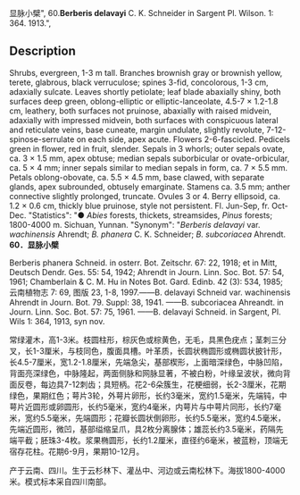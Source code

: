 显脉小檗",
60.**Berberis delavayi** C. K. Schneider in Sargent Pl. Wilson. 1: 364. 1913.",

## Description
Shrubs, evergreen, 1-3 m tall. Branches brownish gray or brownish yellow, terete, glabrous, black verruculose; spines 3-fid, concolorous, 1-3 cm, adaxially sulcate. Leaves shortly petiolate; leaf blade abaxially shiny, both surfaces deep green, oblong-elliptic or elliptic-lanceolate, 4.5-7 × 1.2-1.8 cm, leathery, both surfaces not pruinose, abaxially with raised midvein, adaxially with impressed midvein, both surfaces with conspicuous lateral and reticulate veins, base cuneate, margin undulate, slightly revolute, 7-12-spinose-serrulate on each side, apex acute. Flowers 2-6-fascicled. Pedicels green in flower, red in fruit, slender. Sepals in 3 whorls; outer sepals ovate, ca. 3 × 1.5 mm, apex obtuse; median sepals suborbicular or ovate-orbicular, ca. 5 × 4 mm; inner sepals similar to median sepals in form, ca. 7 × 5.5 mm. Petals oblong-obovate, ca. 5.5 × 4.5 mm, base clawed, with separate glands, apex subrounded, obtusely emarginate. Stamens ca. 3.5 mm; anther connective slightly prolonged, truncate. Ovules 3 or 4. Berry ellipsoid, ca. 1.2 × 0.6 cm, thickly blue pruinose, style not persistent. Fl. Jun-Sep, fr. Oct-Dec.
  "Statistics": "● *Abies* forests, thickets, streamsides, *Pinus* forests; 1800-4000 m. Sichuan, Yunnan.
  "Synonym": "*Berberis delavayi* var. *wachinensis* Ahrendt; *B. phanera* C. K. Schneider; *B. subcoriacea* Ahrendt.
**60．显脉小檗**

Berberis phanera Schneid. in osterr. Bot. Zeitschr. 67: 22, 1918; et in Mitt, Deutsch Dendr. Ges. 55: 54, 1942; Ahrendt in Journ. Linn. Soc. Bot. 57: 54, 1961; Chamberlain & C. M. Hu in Notes Bot. Gard. Edinb. 42 (3): 534, 1985; 云南植物志 7: 69, 图版 23, 1-8, 1997.——B. delavayi Schneid var. wachinensis Ahrendt in Journ. Bot. 79. Suppl: 38, 1941. ——B. subcoriacea Ahreandt. in Journ. Linn. Soc. Bot. 57: 75, 1961. ——B. delavayi Schneid. in Sargent, Pl. Wils 1: 364, 1913, syn nov.

常绿灌木，高1-3米。枝圆柱形，棕灰色或棕黄色，无毛，具黑色疣点；茎刺三分叉，长1-3厘米，与枝同色，腹面具槽。叶革质，长圆状椭圆形或椭圆状披针形，长4.5-7厘米，宽1.2-1.8厘米，先端急尖，基部楔形，上面暗深绿色，中脉凹陷，背面亮深绿色，中脉隆起，两面侧脉和网脉显著，不被白粉，叶缘呈波状，微向背面反卷，每边具7-12刺齿；具短柄。花2-6朵簇生，花梗细弱，长2-3厘米，花期绿色，果期红色；萼片3轮，外萼片卵形，长约3毫米，宽约1.5毫米，先端钝，中萼片近圆形或卵圆形，长约5毫米，宽约4毫米，内萼片与中萼片同形，长约7毫米，宽约5.5毫米，先端圆形；花瓣长圆状倒卵形，长约5.5毫米，宽约4.5毫米，先端近圆形，微凹，基部缢缩呈爪，具2枚分离腺体；雄蕊长约3.5毫米，药隔先端平截；胚珠3-4枚。浆果椭圆形，长约1.2厘米，直径约6毫米，被蓝粉，顶端无宿存花柱。花期6-9月，果期10-12月。

产于云南、四川。生于云杉林下、灌丛中、河边或云南松林下。海拔1800-4000米。模式标本采自四川南部。
